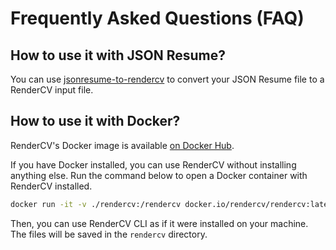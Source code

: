 # Frequently Asked Questions (FAQ)

## How to use it with JSON Resume?

You can use [jsonresume-to-rendercv](https://github.com/guruor/jsonresume-to-rendercv) to convert your JSON Resume file to a RenderCV input file.

## How to use it with Docker?

RenderCV's Docker image is available [on Docker Hub](https://hub.docker.com/r/rendercv/rendercv).

If you have Docker installed, you can use RenderCV without installing anything else. Run the command below to open a Docker container with RenderCV installed.

```bash
docker run -it -v ./rendercv:/rendercv docker.io/rendercv/rendercv:latest
```

Then, you can use RenderCV CLI as if it were installed on your machine. The files will be saved in the `rendercv` directory.